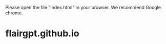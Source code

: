 Please open the file "index.html" in your browser. We recommend Google chrome. 
# flairgpt.github.io
